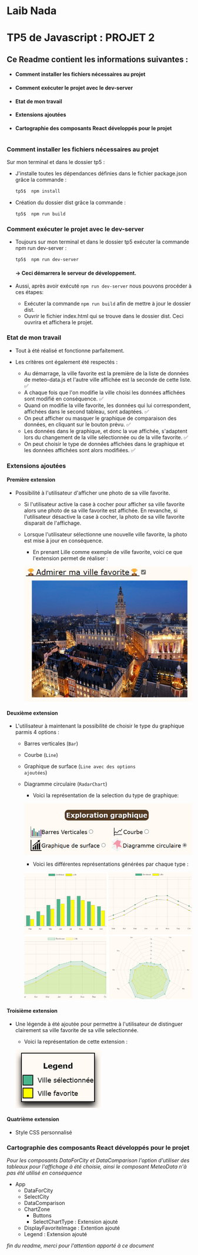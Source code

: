 # Laib Nada

# TP5 de Javascript : PROJET 2

## Ce Readme contient les informations suivantes :
  * #### Comment installer les fichiers nécessaires au projet 
  * #### Comment exécuter le projet avec le dev-server
  * #### Etat de mon travail
  * #### Extensions ajoutées
  * #### Cartographie des composants React développés pour le projet

#
### Comment installer les fichiers nécessaires au projet 

Sur mon terminal et dans le dossier tp5 : 

* J'installe toutes les dépendances définies dans le fichier package.json grâce la commande : 
  ```bash  	  
  tp5$  npm install
  ```  

* Création du dossier dist grâce la commande : 

  ```bash  	  
  tp5$  npm run build 
  ```  

### Comment exécuter le projet avec le dev-server

* Toujours sur mon terminal et dans le dossier tp5 exécuter la commande npm run dev-server :

  ```bash
  tp5$  npm run dev-server
  ```
  #### → Ceci démarrera le serveur de développement.

* Aussi, après avoir exécuté <code>npm run dev-server</code> nous pouvons procéder à ces étapes:
  * Exécuter la commande <code>npm run build</code> afin de mettre à jour le dossier dist.
  * Ouvrir le fichier index.html qui se trouve dans le dossier dist.
Ceci ouvrira et affichera le projet.

### Etat de mon travail

* Tout à été réalisé et fonctionne parfaitement.

* Les critères ont également été respectés : 

  * Au démarrage, la ville favorite est la première de la liste de données de meteo-data.js et l'autre ville affichée est la seconde de cette liste. ✅
  * A chaque fois que l'on modifie la ville choisi les données affichées sont modifié en conséquence. ✅
  * Quand on modifie la ville favorite, les données qui lui correspondent, affichées dans le second tableau, sont adaptées. ✅
  * On peut afficher ou masquer le graphique de comparaison des données, en cliquant sur le bouton prévu. ✅
  * Les données dans le graphique, et donc la vue affichée, s'adaptent lors du changement de la ville sélectionnée ou de la ville favorite. ✅
  * On peut choisir le type de données affichées dans le graphique et les données affichées sont alors modifiées. ✅

### Extensions ajoutées

#### Première extension 

* Possibilité à l'utilisateur d'afficher une photo de sa ville favorite.
    * Si l'utilisateur active la case à cocher pour afficher sa ville favorite alors une photo de sa ville favorite est affichée. En revanche, si l'utilisateur désactive la case à cocher, la photo de sa ville favorite disparait de l'affichage.
    * Lorsque l'utilisateur sélectionne une nouvelle ville favorite, la photo est mise à jour en conséquence.

      * En prenant Lille comme exemple de ville favorite, voici ce que l'extension permet de réaliser : 
        
      ![Affichage ville favorite](src/assets/images/affichage_ville_fav.png)


#### Deuxième extension 

* L'utilisateur à maintenant la possibilité de choisir le type du graphique parmis 4 options : 
    * Barres verticales (<code>Bar</code>)
    * Courbe (<code>Line</code>)
    * Graphique de surface (<code>Line avec des options ajoutées</code>)
    * Diagramme circulaire (<code>RadarChart</code>)
    
      * Voici la représentation de la selection du type de graphique: 
  
      ![Selection du type de graphique](src/assets/images/selectionGraph.png)

      * Voici les différentes représentations générées par chaque type  : 

      ![Affichage des type de graphiques](src/assets/images/types_graph.png)

#### Troisième extension

* Une légende à été ajoutée pour permettre à l'utilisateur de distinguer clairement sa ville favorite de sa ville selectionnée.
  * Voici la représentation de cette extension : 

  ![Legend](src/assets/images/legend.png)


#### Quatrième extension 

* Style CSS personnalisé

### Cartographie des composants React développés pour le projet

*Pour les composants DataForCity et DataComparison l'option d'utiliser des tableaux pour l'affichage à été choisie, ainsi le composant MeteoData n'à pas été utilisé en conséquence*

* App
  * DataForCity 
  * SelectCity
  * DataComparison
  * ChartZone
    * Buttons
    * SelectChartType : Extension ajouté
  * DisplayFavoriteImage : Extention ajouté
  * Legend : Extension ajouté
 
*fin du readme, merci pour l'attention apporté à ce document* 
 